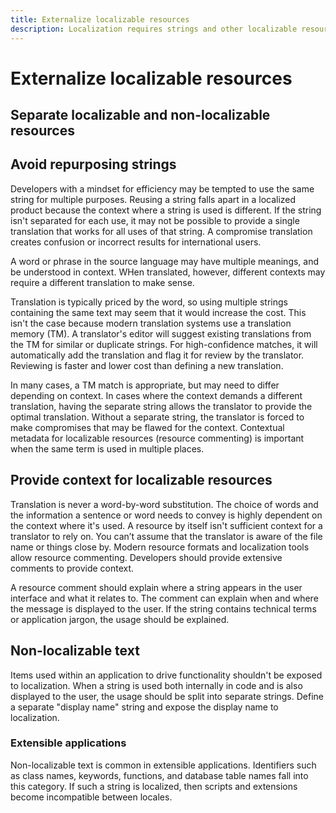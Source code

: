 ```yaml
---
title: Externalize localizable resources
description: Localization requires strings and other localizable resources to be separated from code and non-localizable resources (externalized).
---
```


# Externalize localizable resources

## Separate localizable and non-localizable resources

## Avoid repurposing strings

Developers with a mindset for efficiency may be tempted to use the same string for multiple purposes.
Reusing a string falls apart in a localized product because the context where a string is used is different.
If the string isn't separated for each use, it may not be possible to provide a single translation that works for all uses of that string.
A compromise translation creates confusion or incorrect results for international users.

A word or phrase in the source language may have multiple meanings, and be understood in context.
WHen translated, however, different contexts may require a different translation to make sense.

Translation is typically priced by the word, so using multiple strings containing the same text may seem that it would increase the cost.
This isn't the case because modern translation systems use a translation memory (TM).
A translator's editor will suggest existing translations from the TM for similar or duplicate strings.
For high-confidence matches, it will automatically add the translation and flag it for review by the translator.
Reviewing is faster and lower cost than defining a new translation.

In many cases, a TM match is appropriate, but may need to differ depending on context.
In cases where the context demands a different translation, having the separate string allows the translator to provide the optimal translation.
Without a separate string, the translator is forced to make compromises that may be flawed for the context.
Contextual metadata for localizable resources (resource commenting) is important when the same term is used in multiple places.

## Provide context for localizable resources

Translation is never a word-by-word substitution.
The choice of words and the information a sentence or word needs to convey is highly dependent on the context where it's used.
A resource by itself isn't sufficient context for a translator to rely on.
You can’t assume that the translator is aware of the file name or things close by.
Modern resource formats and localization tools allow resource commenting.
Developers should provide extensive comments to provide context.

A resource comment should explain where a string appears in the user interface and what it relates to.
The comment can explain when and where the message is displayed to the user.
If the string contains technical terms or application jargon, the usage should be explained.

## Non-localizable text

Items used within an application to drive functionality shouldn't be exposed to localization.
When a string is used both internally in code and is also displayed to the user, the usage should be split into separate strings.
Define a separate "display name" string and expose the display name to localization.

### Extensible applications

Non-localizable text is common in extensible applications.
Identifiers such as class names, keywords, functions, and database table names fall into this category.
If such a string is localized, then scripts and extensions become incompatible between locales.
